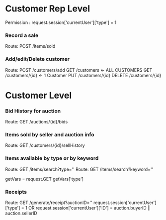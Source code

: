 # Customer Rep Level

Permission : request.session['currentUser']['type'] = 1

### Record a sale
Route: POST /items/sold

### Add/edit/Delete customer
Route:  POST /customers/add
        GET /customers <- ALL CUSTOMERS
        GET /customers/{id} <- 1 Customer
        PUT /customers/{id}
        DELETE /customers/{id}

# Customer Level

### Bid History for auction
Route: GET /auctions/{id}/bids

### Items sold by seller and auction info
Route: GET /customers/{id}/sellHistory

### Items available by type or by keyword
Route: GET /items/search?type=''
Route: GET /items/search?keyword=''

getVars = request.GET
getVars['type']

### Receipts
Route: GET /generate/receipt?auctionID=''
request.session['currentUser']['type'] = 1
OR
request.session['currentUser']['ID'] = auction.buyerID || auction.sellerID